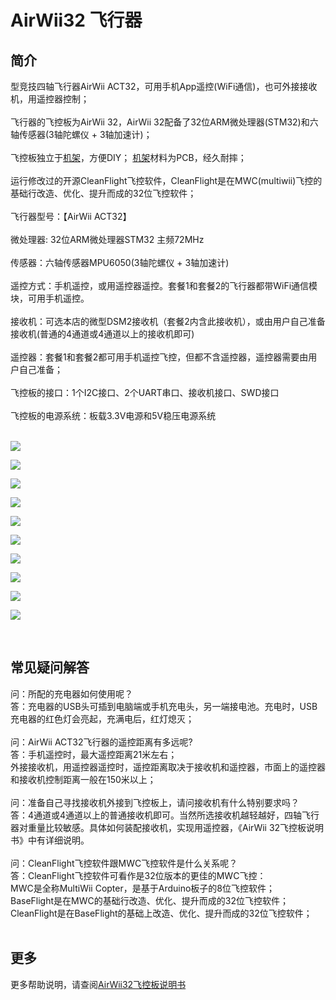 # AirWii32 飞行器
## 简介
<div><span data-spm-anchor-id="2013.1.0.i1.15934156uQUO0Z">型竞技四轴飞行器</span>AirWii ACT32，可用手机App遥控(WiFi通信)，也可外接接收机，用遥控器控制；</div>
<div>&nbsp;</div>
<div>飞行器的飞控板为AirWii 32，AirWii 32配备了32位ARM微处理器(STM32)和六轴传感器(3轴陀螺仪 + 3轴加速计)；</div>
<div>&nbsp;</div>
<div>飞控板独立于<a href="https://item.taobao.com/item.htm?ft=t&amp;id=554319059042" target="_self">机架</a>，方便DIY；&nbsp;<a href="http://item.taobao.com/item.htm?ft=t&amp;id=554319059042" target="_self">机架</a>材料为PCB，经久耐摔；</div>
<div>&nbsp;</div>
<div>运行修改过的开源CleanFlight飞控软件，CleanFlight是在MWC(multiwii)飞控的基础行改造、优化、提升而成的32位飞控软件；</div>
<div>&nbsp;</div>
<div>飞行器型号：【AirWii ACT32】</div>
<div>&nbsp;</div>
<div>微处理器:&nbsp;32位ARM微处理器STM32 主频72MHz</div>
<div>&nbsp;</div>
<div>传感器：六轴传感器MPU6050(3轴陀螺仪 + 3轴加速计)</div>
<div>&nbsp;</div>
<div>遥控方式：手机遥控，或用遥控器遥控。套餐1和套餐2的飞行器都带WiFi通信模块，可用手机遥控。</div>
<div>&nbsp;</div>
<div>接收机：可选本店的微型DSM2接收机（套餐2内含此接收机），或由用户自己准备接收机(普通的4通道或4通道以上的接收机即可)</div>
<div>&nbsp;</div>
<div>遥控器：套餐1和套餐2都可用手机遥控飞控，但都不含遥控器，遥控器需要由用户自己准备；</div>
<div>&nbsp;</div>
<div>飞控板的接口：1个I2C接口、2个UART串口、接收机接口、SWD接口</div>
<div>&nbsp;</div>
<div>飞控板的电源系统：板载3.3V电源和5V稳压电源系统</div>
<div>&nbsp;</div>
<p><img src="https://img.alicdn.com/imgextra/i4/864216878/TB2FjmzfpXXXXc1XpXXXXXXXXXX_!!864216878.jpg" align="absmiddle" /></p>
<p><img src="https://img.alicdn.com/imgextra/i1/864216878/TB2xDaOfpXXXXX1XXXXXXXXXXXX_!!864216878.jpg" align="absmiddle" /></p>
<p><img src="https://img.alicdn.com/imgextra/i1/864216878/TB2SU9ofpXXXXbNXpXXXXXXXXXX_!!864216878.jpg" align="absmiddle" /></p>
<p><img src="https://img.alicdn.com/imgextra/i2/864216878/TB2r6ymfpXXXXc1XpXXXXXXXXXX_!!864216878.jpg" align="absmiddle" /></p>
<p><img class="" src="https://img.alicdn.com/imgextra/i2/864216878/TB2fCKMfpXXXXbyXXXXXXXXXXXX_!!864216878.jpg" align="absmiddle" /></p>
<p><img class="" src="https://img.alicdn.com/imgextra/i2/864216878/TB2r6ymfpXXXXc1XpXXXXXXXXXX_!!864216878.jpg" align="absmiddle" /></p>
<p><img class="" src="https://img.alicdn.com/imgextra/i4/864216878/TB2JQ1lfpXXXXb9XpXXXXXXXXXX_!!864216878.jpg" align="absmiddle" /></p>
<p><img class="" src="https://img.alicdn.com/imgextra/i2/864216878/TB2xUCkfpXXXXcoXpXXXXXXXXXX_!!864216878.jpg" align="absmiddle" /></p>
<p><img class="" src="https://img.alicdn.com/imgextra/i3/864216878/TB2yxqlfpXXXXboXpXXXXXXXXXX_!!864216878.jpg" align="absmiddle" /></p>
<p><img class="" src="https://img.alicdn.com/imgextra/i4/864216878/TB2OkSIfpXXXXaSXXXXXXXXXXXX_!!864216878.jpg" align="absmiddle" /></p>
<p>&nbsp;</p>

## 常见疑问解答
<div>问：所配的充电器如何使用呢？</div>
<div>答：充电器的USB头可插到电脑端或手机充电头，另一端接电池。充电时，USB充电器的红色灯会亮起，充满电后，红灯熄灭；</div>
<div>&nbsp;</div>
<div>问：AirWii ACT32飞行器的遥控距离有多远呢?</div>
<div>答：手机遥控时，最大遥控距离21米左右；</div>
<div>外接接收机，用遥控器遥控时，遥控距离取决于接收机和遥控器，市面上的遥控器和接收机控制距离一般在150米以上；</div>
<div>&nbsp;</div>
<div>问：准备自己寻找接收机外接到飞控板上，请问接收机有什么特别要求吗？</div>
<div>答：4通道或4通道以上的普通接收机即可。当然所选接收机越轻越好，四轴飞行器对重量比较敏感。具体如何装配接收机，实现用遥控器，《AirWii 32飞控板说明书》中有详细说明。</div>
<div>&nbsp;</div>
<div>问：CleanFlight飞控软件跟MWC飞控软件是什么关系呢？</div>
<div>答：CleanFlight飞控软件可看作是32位版本的更佳的MWC飞控：</div>
<div>MWC是全称MultiWii&nbsp;Copter，是基于Arduino板子的8位飞控软件；</div>
<div>BaseFlight是在MWC的基础行改造、优化、提升而成的32位飞控软件；</div>
<div>CleanFlight是在BaseFlight的基础上改造、优化、提升而成的32位飞控软件；</div>
<div>&nbsp;</div>

## 更多
更多帮助说明，请查阅[AirWii32飞控板说明书](/zh/docs/airwii32_flight_controller/introduction)
